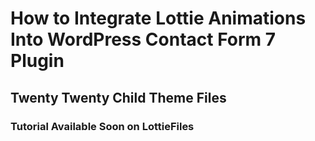 # How to Integrate Lottie Animations Into WordPress Contact Form 7 Plugin

## Twenty Twenty Child Theme Files

### Tutorial Available Soon on LottieFiles
